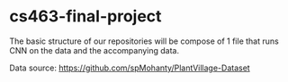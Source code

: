 # cs463-final-project
The basic structure of our repositories will be compose of 1 file that runs CNN on the data and the accompanying data.

Data source: https://github.com/spMohanty/PlantVillage-Dataset
